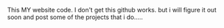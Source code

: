 This MY website code. I don't get this github works. but i will figure it out soon and post some of the projects that i do.....
